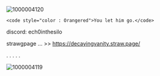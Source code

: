 ![1000004120](https://github.com/user-attachments/assets/d85ddaab-1b31-4bb2-aa78-f88a52adaed2)










>
    <code style="color : Orangered">You let him go.</code>
</p>






discord: ech0inthesilo

strawgpage ... >> https://decayingvanity.straw.page/

.
.
.
.
.

![1000004119](https://github.com/user-attachments/assets/b3d36840-1313-48f7-8858-69d3d30b75d2)

